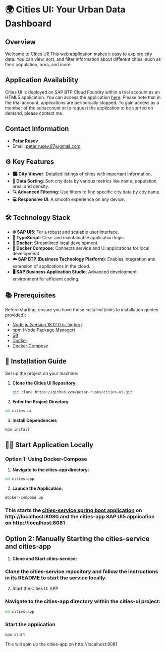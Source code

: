 # 🌍 Cities UI: Your Urban Data Dashboard

## Overview
Welcome to Cities UI! This web application makes it easy to explore city data. You can view, sort, and filter information about different cities, such as their population, area, and more.


## Application Availability
Cities UI is deployed on SAP BTP Cloud Foundry within a trial account as an HTML5 application. You can access the application [here](https://5de14ff7trial.launchpad.cfapps.us10.hana.ondemand.com/cd77f5a1-f517-44e2-8f19-82134f299a9d.cities-ui.comsapcitiesapp-0.0.1/index.html). Please note that in the trial account, applications are periodically stopped. To gain access as a member of the subaccount or to request the application to be started on demand, please contact me

## Contact Information

- **Petar Rusev**
- Email: [petar.rusev.87@gmail.com](mailto:petar.rusev.87@gmail.com)


## ⚙️ Key Features
- **🏙 City Viewer**: Detailed listings of cities with important information.
- **🔀 Data Sorting**: Sort city data by various metrics like name, population, area, and density.
- **🔍 Advanced Filtering**: Use filters to find specific city data by city name.
- **💻 Responsive UI**: A smooth experience on any device.

## 🛠 Technology Stack
- **🌐 SAP UI5**: For a robust and scalable user interface.
- **📜 TypeScript**: Clear and maintainable application logic.
- **🐳 Docker**: Streamlined local development.
- **🔗 Docker Compose**: Connects service and UI applications for local development.
- **☁️ SAP BTP (Business Technology Platform)**: Enables integration and extension of applications in the cloud.
- **🖥️ SAP Business Application Studio**: Advanced development environment for efficient coding.

## 📚 Prerequisites
Before starting, ensure you have these installed (links to installation guides provided):
- [Node.js (version 18.12.0 or higher)](https://nodejs.org/en/download/)
- [npm (Node Package Manager)](https://www.npmjs.com/get-npm)
- [Git](https://git-scm.com/book/en/v2/Getting-Started-Installing-Git)
- [Docker](https://docs.docker.com/get-docker/)
- [Docker Compose](https://docs.docker.com/compose/install/)

## 🚀 Installation Guide
Set up the project on your machine:

1. **Clone the Cities UI Repository**:
   ```sh
   git clone https://github.com/petar-rusev/cities-ui.git

2. **Enter the Project Directory**
```sh
cd cities-ui
```

3. **Install Dependencies**
```sh
npm install
```

## 🏃‍♂️ Start Application Locally

### Option 1: Using Docker-Compose

1. **Navigate to the cities-app directory:**
```sh
cd cities-app
```

2. **Launch the Application:**
```sh
docker-compose up
```
### This starts the [cities-service spring boot application](https://github.com/petar-rusev/cities-service) on http://localhost:8080 and the cities-app SAP UI5 application on http://localhost:8081

## Option 2: Manually Starting the cities-service and cities-app

1. **Clone and Start cities-service:**
### Clone the cities-service repository and follow the instructions in its README to start the service locally.

2. Start the Cities UI APP
### Navigate to the cities-app directory within the cities-ui project:
```sh
cd cities-app
```
### Start the application 
```sh
npm start
```
This will spin up the cities-app on http://localhost:8081






